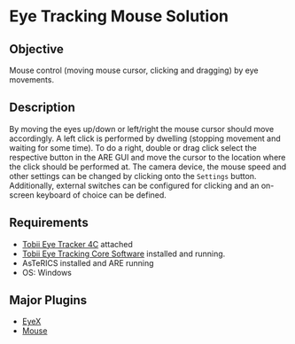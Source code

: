 # Eye Tracking Mouse Solution

## Objective

Mouse control (moving mouse cursor, clicking and dragging) by eye movements.

## Description

By moving the eyes up/down or left/right the mouse cursor should move accordingly. A left click is performed by dwelling (stopping movement and waiting for some time). To do a right, double or drag click select the respective button in the ARE GUI and move the cursor to the location where the click should be performed at. The camera device, the mouse speed and other settings can be changed by clicking onto the ```Settings``` button. Additionally, external switches can be configured for clicking and an on-screen keyboard of choice can be defined.

## Requirements

* [Tobii Eye Tracker 4C](https://tobiigaming.com/eye-tracker-4c/) attached
* [Tobii Eye Tracking Core Software](https://tobiigaming.com/getstarted/) installed and running.
* AsTeRICS installed and ARE running
* OS: Windows

## Major Plugins

* [EyeX](/plugins/sensors/EyeX)
* [Mouse](/plugins/actuators/Mouse)